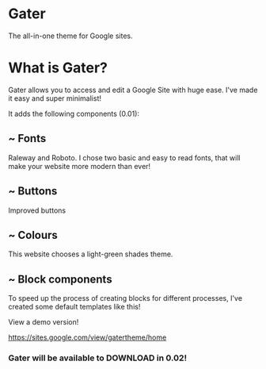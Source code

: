 # Gater
The all-in-one theme for Google sites.

# What is Gater?

Gater allows you to access and edit a Google Site with huge ease. I've made it easy and super minimalist!

It adds the following components (0.01):

## ~ Fonts
Raleway and Roboto. I chose two basic and easy to read fonts, that will make your website more modern than ever!

## ~ Buttons
Improved buttons

## ~ Colours
This website chooses a light-green shades theme. 

## ~ Block components
To speed up the process of creating blocks for different processes, I've created some default templates like this!

View a demo version!

https://sites.google.com/view/gatertheme/home

### Gater will be available to DOWNLOAD in 0.02!
